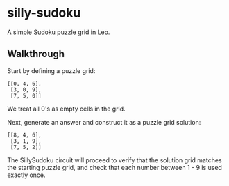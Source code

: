 # silly-sudoku

A simple Sudoku puzzle grid in Leo.

## Walkthrough

Start by defining a puzzle grid:
```
[[0, 4, 6],
 [3, 0, 9],
 [7, 5, 0]]
```
We treat all 0's as empty cells in the grid.

Next, generate an answer and construct it as a puzzle grid solution:
```
[[8, 4, 6],
 [3, 1, 9],
 [7, 5, 2]]
```

The SillySudoku circuit will proceed to verify that the solution grid matches the starting puzzle grid,
and check that each number between 1 - 9 is used exactly once.
